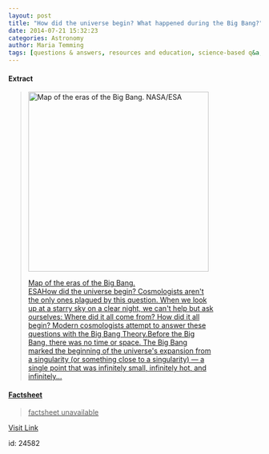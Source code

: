 ```yaml
---
layout: post
title: "How did the universe begin? What happened during the Big Bang?"
date: 2014-07-21 15:32:23
categories: Astronomy
author: Maria Temming
tags: [questions & answers, resources and education, science-based q&a, cosmology faq]
---
```



#### Extract
><div id="attachment_255426265" style="width: 370px" class="wp-caption alignright"><a href="http://d366w3m5tf0813.cloudfront.net/wp-content/uploads/eras-of-the-big-bang.jpeg"><img class="wp-image-255426265 size-large" src="http://d366w3m5tf0813.cloudfront.net/wp-content/uploads/eras-of-the-big-bang-360x360.jpeg" alt="Map of the eras of the Big Bang. NASA/ESA" width="360" height="360" /><p class="wp-caption-text">Map of the eras of the Big Bang.<br />ESAHow did the universe begin? Cosmologists aren't the only ones plagued by this question. When we look up at a starry sky on a clear night, we can't help but ask ourselves: Where did it all come from? How did it all begin? Modern cosmologists attempt to answer these questions with the Big Bang Theory.Before the Big Bang, there was no time or space. The Big Bang marked the beginning of the universe's expansion from a singularity (or something close to a singularity) — a single point that was infinitely small, infinitely hot, and infinitely...

#### Factsheet
>factsheet unavailable

[Visit Link](http://www.skyandtelescope.com/astronomy-resources/universe-begin-happened-big-bang/)

id:   24582
